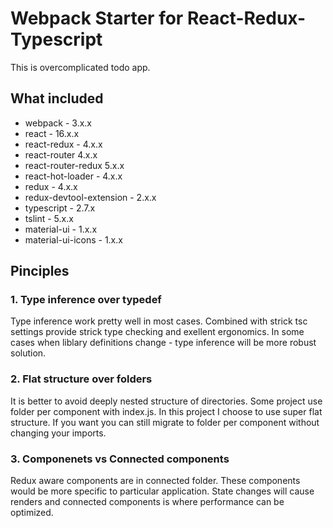 # Webpack Starter for React-Redux-Typescript

This is overcomplicated todo app. 

## What included

- webpack - 3.x.x
- react - 16.x.x
- react-redux - 4.x.x
- react-router 4.x.x
- react-router-redux 5.x.x
- react-hot-loader - 4.x.x
- redux - 4.x.x
- redux-devtool-extension - 2.x.x
- typescript - 2.7.x
- tslint - 5.x.x
- material-ui - 1.x.x
- material-ui-icons - 1.x.x

## Pinciples

### 1. Type inference over typedef

Type inference work pretty well in most cases. Combined with strick tsc settings provide strick type checking and exellent ergonomics.
In some cases when liblary definitions change - type inference will be more robust solution.

### 2. Flat structure over folders

It is better to avoid deeply nested structure of directories. Some project use folder per component with index.js.
In this project I choose to use super flat structure. If you want you can still migrate to folder per component without changing your imports. 

### 3. Componenets vs Connected components

Redux aware components are in connected folder. These components would be more specific to particular application.
State changes will cause renders and connected components is where performance can be optimized. 
